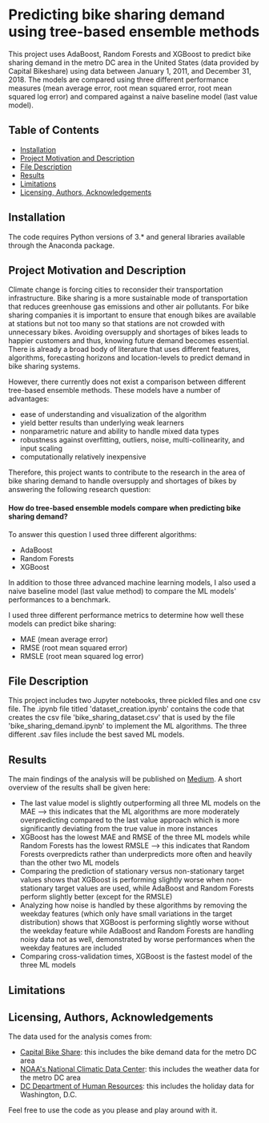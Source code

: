 # Predicting bike sharing demand using tree-based ensemble methods

This project uses AdaBoost, Random Forests and XGBoost to predict bike sharing demand in the metro DC area in the United States (data provided by Capital Bikeshare) using data between January 1, 2011, and December 31, 2018. The models are compared using three different performance measures (mean average error, root mean squared error, root mean squared log error) and compared against a naive baseline model (last value model).

## Table of Contents
* [Installation](#Installation)
* [Project Motivation and Description](#motivation)
* [File Description](#description)
* [Results](#Results)
* [Limitations](#Limitations)
* [Licensing, Authors, Acknowledgements](#licensing)

## Installation
The code requires Python versions of 3.* and general libraries available through the Anaconda package.

## Project Motivation and Description <a name="motivation"></a>
Climate change is forcing cities to reconsider their transportation infrastructure. Bike sharing is a more sustainable mode of transportation that reduces greenhouse gas emissions and other air pollutants. For bike sharing companies it is important to ensure that enough bikes are available at stations but not too many so that stations are not crowded with unnecessary bikes. Avoiding oversupply and shortages of bikes leads to happier customers and thus, knowing future demand becomes essential. There is already a broad body of literature that uses different features, algorithms, forecasting horizons and location-levels to predict demand in bike sharing systems.

However, there currently does not exist a comparison between different tree-based ensemble methods. These models have a number of advantages:
* ease of understanding and visualization of the algorithm
* yield better results than underlying weak learners
* nonparametric nature and ability to handle mixed data types
* robustness against overfitting, outliers, noise, multi-collinearity, and input scaling
* computationally relatively inexpensive

Therefore, this project wants to contribute to the research in the area of bike sharing demand to handle oversupply and shortages of bikes by answering the following research question:

#### How do tree-based ensemble models compare when predicting bike sharing demand?

To answer this question I used three different algorithms:
* AdaBoost
* Random Forests
* XGBoost

In addition to those three advanced machine learning models, I also used a naive baseline model (last value method) to compare the ML models' performances to a benchmark.

I used three different performance metrics to determine how well these models can predict bike sharing:
* MAE (mean average error)
* RMSE (root mean squared error)
* RMSLE (root mean squared log error)

## File Description <a name="description"></a>
This project includes two Jupyter notebooks, three pickled files and one csv file. The .ipynb file titled 'dataset_creation.ipynb' contains the code that creates the csv file 'bike_sharing_dataset.csv' that is used by the file 'bike_sharing_demand.ipynb' to implement the ML algorithms. The three different .sav files include the best saved ML models.

## Results
The main findings of the analysis will be published on [Medium](https://medium.com/@julia.nikulski). A short overview of the results shall be given here:

* The last value model is slightly outperforming all three ML models on the MAE --> this indicates that the ML algorithms are more moderately overpredicting compared to the last value approach which is more significantly deviating from the true value in more instances
* XGBoost has the lowest MAE and RMSE of the three ML models while Random Forests has the lowest RMSLE --> this indicates that Random Forests overpredicts rather than underpredicts more often and heavily than the other two ML models
* Comparing the prediction of stationary versus non-stationary target values shows that XGBoost is performing slightly worse when non-stationary target values are used, while AdaBoost and Random Forests perform slightly better (except for the RMSLE)
* Analyzing how noise is handled by these algorithms by removing the weekday features (which only have small variations in the target distribution) shows that XGBoost is performing slightly worse without the weekday feature while AdaBoost and Random Forests are handling noisy data not as well, demonstrated by worse performances when the weekday features are included
* Comparing cross-validation times, XGBoost is the fastest model of the three ML models

## Limitations



## Licensing, Authors, Acknowledgements <a name="licensing"></a>
The data used for the analysis comes from:
* [Capital Bike Share](http://capitalbikeshare.com/system-data): this includes the bike demand data for the metro DC area
* [NOAA's National Climatic Data Center](https://www.ncdc.noaa.gov/cdo-web/search): this includes the weather data for the metro DC area
* [DC Department of Human Resources](http://dchr.dc.gov/page/holiday-schedule): this includes the holiday data for Washington, D.C.

Feel free to use the code as you please and play around with it.
